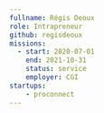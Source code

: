 ```yaml
---
fullname: Régis Deoux
role: Intrapreneur
github: regisdeoux
missions:
  - start: 2020-07-01
    end: 2021-10-31
    status: service
    employer: CGI
startups:
    - proconnect
---
```

